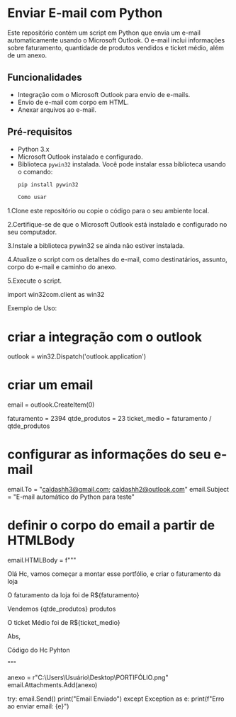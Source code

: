 # Enviar E-mail com Python

Este repositório contém um script em Python que envia um e-mail automaticamente usando o Microsoft Outlook. O e-mail inclui informações sobre faturamento, quantidade de produtos vendidos e ticket médio, além de um anexo.

## Funcionalidades

- Integração com o Microsoft Outlook para envio de e-mails.
- Envio de e-mail com corpo em HTML.
- Anexar arquivos ao e-mail.

## Pré-requisitos

- Python 3.x
- Microsoft Outlook instalado e configurado.
- Biblioteca `pywin32` instalada. Você pode instalar essa biblioteca usando o comando:
  ```bash
  pip install pywin32

  Como usar
1.Clone este repositório ou copie o código para o seu ambiente local.

2.Certifique-se de que o Microsoft Outlook está instalado e configurado no seu computador.

3.Instale a biblioteca pywin32 se ainda não estiver instalada.

4.Atualize o script com os detalhes do e-mail, como destinatários, assunto, corpo do e-mail e caminho do anexo.

5.Execute o script.

import win32com.client as win32

Exemplo de Uso:

# criar a integração com o outlook
outlook = win32.Dispatch('outlook.application')

# criar um email
email = outlook.CreateItem(0)

faturamento = 2394
qtde_produtos = 23
ticket_medio = faturamento / qtde_produtos

# configurar as informações do seu e-mail
email.To = "caldashh3@gmail.com; caldashh2@outlook.com"
email.Subject = "E-mail automático do Python para teste"
# definir o corpo do email a partir de HTMLBody
email.HTMLBody = f"""
<p>Olá Hc, vamos começar a montar esse portfólio, e criar o faturamento da loja</p>

<p>O faturamento da loja foi de R${faturamento}</p>
<p>Vendemos {qtde_produtos} produtos</p>
<p>O ticket Médio foi de R${ticket_medio}</p>

<p>Abs,</p>
<p>Código do Hc Pyhton</p>
"""

anexo = r"C:\Users\Usuário\Desktop\PORTIFÓLIO.png"
email.Attachments.Add(anexo)

try:
    email.Send()
    print("Email Enviado")
except Exception as e:
    print(f"Erro ao enviar email: {e}")
